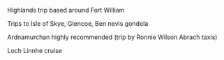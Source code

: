 Highlands trip based around Fort William

Trips to Isle of Skye, Glencoe, Ben nevis gondola

Ardnamurchan highly recommended (trip by Ronnie Wilson Abrach taxis)

Loch Linnhe cruise
